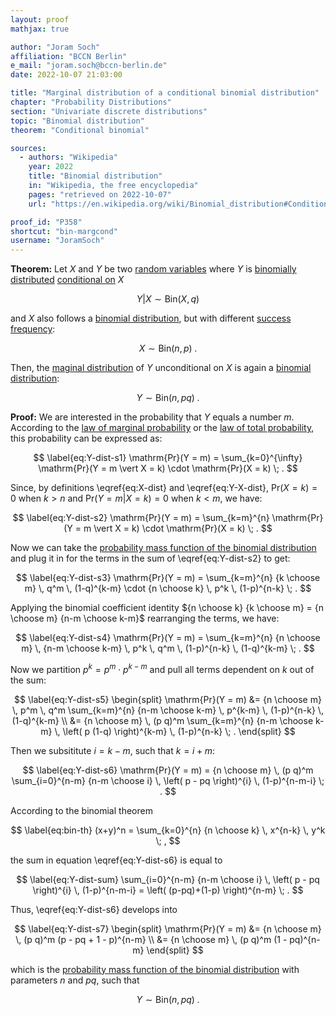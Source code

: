 ```yaml
---
layout: proof
mathjax: true

author: "Joram Soch"
affiliation: "BCCN Berlin"
e_mail: "joram.soch@bccn-berlin.de"
date: 2022-10-07 21:03:00

title: "Marginal distribution of a conditional binomial distribution"
chapter: "Probability Distributions"
section: "Univariate discrete distributions"
topic: "Binomial distribution"
theorem: "Conditional binomial"

sources:
  - authors: "Wikipedia"
    year: 2022
    title: "Binomial distribution"
    in: "Wikipedia, the free encyclopedia"
    pages: "retrieved on 2022-10-07"
    url: "https://en.wikipedia.org/wiki/Binomial_distribution#Conditional_binomials"

proof_id: "P358"
shortcut: "bin-margcond"
username: "JoramSoch"
---
```



**Theorem:** Let $X$ and $Y$ be two [random variables](/D/rvar) where $Y$ is [binomially distributed](/D/bin) [conditional on](/D/dist-cond) $X$

$$ \label{eq:Y-X-dist}
Y \vert X \sim \mathrm{Bin}(X, q)
$$

and $X$ also follows a [binomial distribution](/D/bin), but with different [success frequency](/D/bin):

$$ \label{eq:X-dist}
X \sim \mathrm{Bin}(n, p) \; .
$$

Then, the [maginal distribution](/D/dist-marg) of $Y$ unconditional on $X$ is again a [binomial distribution](/D/bin):

$$ \label{eq:Y-dist}
Y \sim \mathrm{Bin}(n, pq) \; .
$$


**Proof:** We are interested in the probability that $Y$ equals a number $m$. According to the [law of marginal probability](/D/prob-marg) or the [law of total probability](/P/prob-tot), this probability can be expressed as:

$$ \label{eq:Y-dist-s1}
\mathrm{Pr}(Y = m) = \sum_{k=0}^{\infty} \mathrm{Pr}(Y = m \vert X = k) \cdot \mathrm{Pr}(X = k) \; .
$$

Since, by definitions \eqref{eq:X-dist} and \eqref{eq:Y-X-dist}, $\mathrm{Pr}(X = k) = 0$ when $k > n$ and $\mathrm{Pr}(Y = m \vert X = k) = 0$ when $k < m$, we have:

$$ \label{eq:Y-dist-s2}
\mathrm{Pr}(Y = m) = \sum_{k=m}^{n} \mathrm{Pr}(Y = m \vert X = k) \cdot \mathrm{Pr}(X = k) \; .
$$

Now we can take the [probability mass function of the binomial distribution](/P/bin-pmf) and plug it in for the terms in the sum of \eqref{eq:Y-dist-s2} to get:

$$ \label{eq:Y-dist-s3}
\mathrm{Pr}(Y = m) = \sum_{k=m}^{n} {k \choose m} \, q^m \, (1-q)^{k-m} \cdot {n \choose k} \, p^k \, (1-p)^{n-k} \; .
$$

Applying the binomial coefficient identity ${n \choose k} {k \choose m} = {n \choose m} {n-m \choose k-m}$ rearranging the terms, we have:

$$ \label{eq:Y-dist-s4}
\mathrm{Pr}(Y = m) = \sum_{k=m}^{n} {n \choose m} \, {n-m \choose k-m} \, p^k \, q^m \, (1-p)^{n-k} \, (1-q)^{k-m} \; .
$$

Now we partition $p^k = p^m \cdot p^{k-m}$ and pull all terms dependent on $k$ out of the sum:

$$ \label{eq:Y-dist-s5}
\begin{split}
\mathrm{Pr}(Y = m) &= {n \choose m} \, p^m \, q^m \sum_{k=m}^{n} {n-m \choose k-m} \, p^{k-m} \, (1-p)^{n-k} \, (1-q)^{k-m} \\
&= {n \choose m} \, (p q)^m \sum_{k=m}^{n} {n-m \choose k-m} \, \left( p (1-q) \right)^{k-m} \, (1-p)^{n-k} \; .
\end{split}
$$

Then we subsititute $i = k - m$, such that $k = i + m$:

$$ \label{eq:Y-dist-s6}
\mathrm{Pr}(Y = m) = {n \choose m} \, (p q)^m \sum_{i=0}^{n-m} {n-m \choose i} \, \left( p - pq \right)^{i} \, (1-p)^{n-m-i} \; .
$$

According to the binomial theorem

$$ \label{eq:bin-th}
(x+y)^n = \sum_{k=0}^{n} {n \choose k} \, x^{n-k} \, y^k \; ,
$$

the sum in equation \eqref{eq:Y-dist-s6} is equal to

$$ \label{eq:Y-dist-sum}
\sum_{i=0}^{n-m} {n-m \choose i} \, \left( p - pq \right)^{i} \, (1-p)^{n-m-i} = \left( (p-pq)+(1-p) \right)^{n-m} \; .
$$

Thus, \eqref{eq:Y-dist-s6} develops into

$$ \label{eq:Y-dist-s7}
\begin{split}
\mathrm{Pr}(Y = m) &= {n \choose m} \, (p q)^m (p - pq + 1 - p)^{n-m} \\
&= {n \choose m} \, (p q)^m (1 - pq)^{n-m}
\end{split}
$$

which is the [probability mass function of the binomial distribution](/P/bin-pmf) with parameters $n$ and $pq$, such that

$$ \label{eq:Y-dist-qed}
Y \sim \mathrm{Bin}(n, pq) \; .
$$